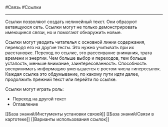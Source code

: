 #Связь #Ссылки 

___
Ссылки позволяют создать нелинейный текст. Они образуют ветвящуюся сеть. Ссылки могут не только демонстрировать имеющиеся связи, но и помогают обнаружить новые.

Ссылки могут уводить читателья с основной линии содержания, переводя его на другие тесты. Это нужно учитывать при их расстановке.
Переход по ссылке, это рассеивание внимания, трата времени и энергии. Чем больше выбор и переходов, тем больше усталость, меньше внимание, заинтересованность. Способность воспринимать информацию уменьшается с ростом числа гиперссылок. Каждая ссылка это обдумывание, по какому пути идти далее, продолжить прежний текст или перейти по ссылке.

Ссылки могут играть роль:
- Переход на другой текст
- Оглавление

[[База знаний/Инстументы установки связей]]
[[База знаний/Связи в картотеке]]
[[Варианты использования ссылок]]


